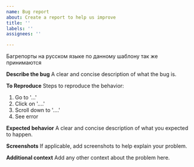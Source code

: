 ```yaml
---
name: Bug report
about: Create a report to help us improve
title: ''
labels: ''
assignees: ''

---
```


Багрепорты на русском языке по данному шаблону так же принимаются

**Describe the bug**
A clear and concise description of what the bug is.

**To Reproduce**
Steps to reproduce the behavior:
1. Go to '...'
2. Click on '....'
3. Scroll down to '....'
4. See error

**Expected behavior**
A clear and concise description of what you expected to happen.

**Screenshots**
If applicable, add screenshots to help explain your problem.

**Additional context**
Add any other context about the problem here.
